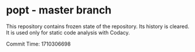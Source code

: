 # popt - master branch

This repository contains frozen state of the repository.
Its history is cleared. It is used only for static code
analysis with Codacy.

Commit Time: 1710306698
